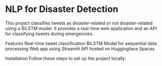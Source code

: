 # NLP for Disaster Detection
This project classifies tweets as disaster-related or not disaster-related using a BiLSTM model. It provides a real-time web application and an API for classifying tweets during emergencies.

Features
Real-time tweet classification
BiLSTM Model for sequential data processing
Web app using Streamlit
API hosted on Huggingface Spaces

Installation
Follow these steps to set up the project locally:
